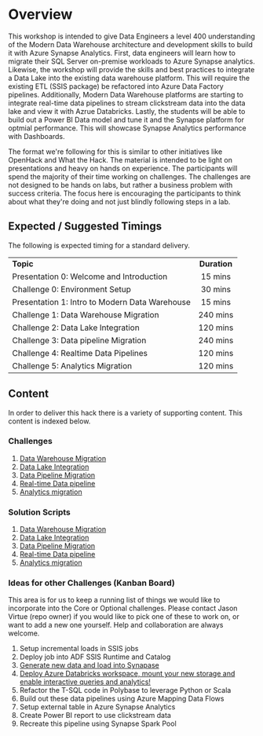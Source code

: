 # Overview

This workshop is intended to give Data Engineers a level 400 understanding of the Modern Data Warehouse architecture and development skills to build it with Azure Synapse Analytics.  First, data engineers will learn how to migrate their SQL Server on-premise workloads to Azure Synapse analytics.  Likewise, the workshop will provide the skills and best practices to integrate a Data Lake into the existing data warehouse platform.  This will require the existing ETL (SSIS package) be refactored into Azure Data Factory pipelines.  Additionally, Modern Data Warehouse platforms are starting to integrate real-time data pipelines to stream clickstream data into the data lake and view it with Azrue Databricks.  Lastly, the students will be able to build out a Power BI Data model and tune it and the Synapse platform for optmial performance.  This will showcase Synapse Analytics performance with Dashboards.

The format we're following for this is similar to other initiatives like OpenHack and What the Hack. The material is intended to be light on presentations and heavy on hands on experience. The participants will spend the majority of their time working on challenges. The challenges are not designed to be hands on labs, but rather a business problem with success criteria. The focus here is encouraging the participants to think about what they're doing and not just blindly following steps in a lab.

## Expected / Suggested Timings

The following is expected timing for a standard delivery.

|                                            |                                                                                                                                                       |
| ------------------------------------------ | :---------------------------------------------------------------------------------------------------------------------------------------------------: |
| **Topic** |  **Duration**  |
| Presentation 0:  Welcome and Introduction  | 15 mins |
| Challenge 0: Environment Setup | 30 mins|
| Presentation 1: Intro to Modern Data Warehouse | 15 mins|
| Challenge 1: Data Warehouse Migration | 240 mins |
| Challenge 2: Data Lake Integration | 120 mins |
| Challenge 3: Data pipeline Migration | 240 mins |
| Challenge 4: Realtime Data Pipelines | 120 mins |
| Challenge 5: Analytics Migration | 120 mins |

## Content

In order to deliver this hack there is a variety of supporting content.   This content is indexed below.

### Challenges
1.  [Data Warehouse Migration](./Guide/Challenge1/readme.md)
2.  [Data Lake Integration](./Guide/Challenge2/Readme.md)
3.  [Data Pipeline Migration](./Guide/Challenge3/Readme.md)
4.  [Real-time Data pipeline](./Guide/Challenge4/README.md)
5.  [Analytics migration](./Guide/Challenge5/README.md)

### Solution Scripts
1.  [Data Warehouse Migration](./Solutions/Challenge1)
2.  [Data Lake Integration](./Solutions/Challenge2)
3.  [Data Pipeline Migration](./Solutions/Challenge3)
4.  [Real-time Data pipeline](./Solutions/Challenge4)
5.  [Analytics migration](./Solutions/Challenge5)


### Ideas for other Challenges (Kanban Board)

This area is for us to keep a running list of things we would like to incorporate into the Core or Optional challenges.  Please contact Jason Virtue (repo owner) if you would like to pick one of these to work on, or want to add a new one yourself.  Help and collaboration are always welcome.

1. Setup incremental loads in SSIS jobs
1. Deploy job into ADF SSIS Runtime and Catalog
1. [Generate new data and load into Synapase](https://docs.microsoft.com/en-us/sql/samples/wide-world-importers-generate-data?view=sql-server-ver15)
1. [Deploy Azure Databricks workspace, mount your new storage and enable interactive queries and analytics!](https://docs.microsoft.com/en-us/azure/azure-databricks/databricks-extract-load-sql-data-warehouse?toc=/azure/databricks/toc.json&bc=/azure/databricks/breadcrumb/toc.json)
1. Refactor the T-SQL code in Polybase to leverage Python or Scala
1. Build out these data pipelines using Azure Mapping Data Flows
1. Setup external table in Azure Synapse Analytics
1. Create Power BI report to use clickstream data
1. Recreate this pipeline using Synapse Spark Pool
   